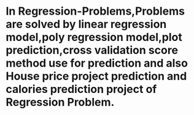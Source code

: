 # In Regression-Problems,Problems are solved by linear regression model,poly regression model,plot prediction,cross validation score method use for prediction and also House price project prediction and calories prediction project of Regression Problem. 
